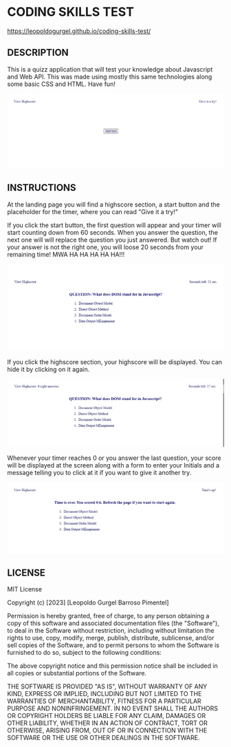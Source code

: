 # CODING SKILLS TEST

https://leopoldogurgel.github.io/coding-skills-test/

## DESCRIPTION

This is a quizz application that will test your knowledge about Javascript and Web API. This was made using mostly this same technologies along some basic CSS and HTML. Have fun!

![App landing page](./assets/images/landingPage.jpg "App landing page")

## INSTRUCTIONS

At the landing page you will find a highscore section, a start button and the placeholder for the timer, where you can read "Give it a try!"

If you click the start button, the first question will appear and your timer will start counting down from 60 seconds.
When you answer the question, the next one will will replace the
question you just answered. But watch out! If your answer is not the right one, you will loose 20 seconds from your remaining time! MWA HA HA HA HA HA!!!

![Test began!](./assets/images/runningTest.jpg "Test when it's running.")

If you click the highscore section, your highscore will be displayed. You can hide it by clicking on it again.

![Click on the highscore to show your best result!](./assets/images/highscoreBehaviour.jpg "Click on the highscore to show your best result!")

Whenever your timer reaches 0 or you answer the last question, your score will be displayed at the screen along with a form to enter your Initials and a message telling you to click at it if you want to give it another try.

![Test is over!](./assets/images/testEnd.jpg "Test is over!")

## LICENSE

MIT License

Copyright (c) [2023] [Leopoldo Gurgel Barroso Pimentel]

Permission is hereby granted, free of charge, to any person obtaining a copy
of this software and associated documentation files (the "Software"), to deal
in the Software without restriction, including without limitation the rights
to use, copy, modify, merge, publish, distribute, sublicense, and/or sell
copies of the Software, and to permit persons to whom the Software is
furnished to do so, subject to the following conditions:

The above copyright notice and this permission notice shall be included in all
copies or substantial portions of the Software.

THE SOFTWARE IS PROVIDED "AS IS", WITHOUT WARRANTY OF ANY KIND, EXPRESS OR
IMPLIED, INCLUDING BUT NOT LIMITED TO THE WARRANTIES OF MERCHANTABILITY,
FITNESS FOR A PARTICULAR PURPOSE AND NONINFRINGEMENT. IN NO EVENT SHALL THE
AUTHORS OR COPYRIGHT HOLDERS BE LIABLE FOR ANY CLAIM, DAMAGES OR OTHER
LIABILITY, WHETHER IN AN ACTION OF CONTRACT, TORT OR OTHERWISE, ARISING FROM,
OUT OF OR IN CONNECTION WITH THE SOFTWARE OR THE USE OR OTHER DEALINGS IN THE
SOFTWARE.